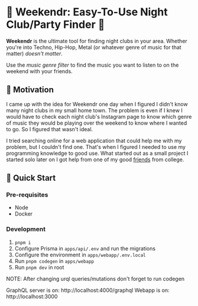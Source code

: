 # 🪩 Weekendr: Easy-To-Use Night Club/Party Finder 🪩
**Weekendr** is the ultimate tool for finding night clubs in your area. Whether you're into Techno, Hip-Hop, Metal (or whatever genre of music for that matter) *doesn't matter*. 

Use the *music genre filter* to find the music you want to listen to on the weekend with your friends.

## 💪 Motivation
I came up with the idea for Weekendr one day when I figured I didn't know many night clubs in my small home town. The problem is even if I knew I would have to check each night club's Instagram page to know which genre of music they would be playing over the weekend to know where I wanted to go. So I figured that wasn't ideal.

I tried searching online for a web application that could help me with my problem, but I couldn't find one. That's when I figured I needed to use my programming knowledge to good use. What started out as a small project I started solo later on I got help from one of my good [friends](https://github.com/zvonimirr) from college.

## 🚀 Quick Start

### Pre-requisites
- Node
- Docker

### Development
1. `pnpm i`
2. Configure Prisma in `apps/api/.env` and run the migrations
3. Configure the environment in `apps/webapp/.env.local`
4. Run `pnpm codegen` in `apps/webapp`
5. Run `pnpm dev` in root

NOTE: After changing urql queries/mutations don't forget to run codegen

GraphQL server is on: http://localhost:4000/graphql
Webapp is on: http://localhost:3000
